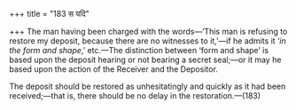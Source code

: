 +++
title = "183 स यदि"

+++
The man having been charged with the words—‘This man is refusing to
restore my deposit, because there are no witnesses to it,’—if he admits
it ‘*in the form and shape*,’ etc.—The distinction between ‘form and
shape’ is based upon the deposit hearing or not bearing a secret
seal;—or it may he based upon the action of the Receiver and the
Depositor.

The deposit should be restored as unhesitatingly and quickly as it had
been received;—that is, there should be no delay in the
restoration.—(183)


